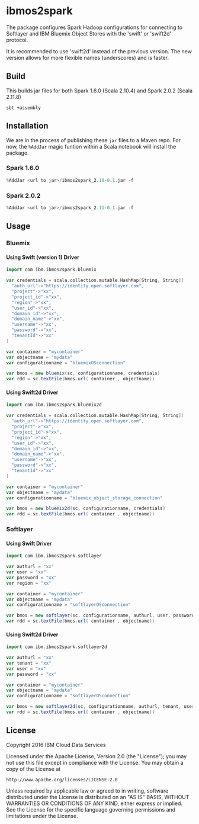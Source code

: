 # ibmos2spark

The package configures Spark Hadoop configurations for connecting to 
Softlayer and IBM Bluemix Object Stores with the 'swift' or 'swift2d' protocol. 

It is recommended to use 'swift2d' instead of the previous version. 
The new version allows for more flexible names (underscores) and is faster.

## Build

This builds jar files for both Spark 1.6.0 (Scala 2.10.4) and Spark 2.0.2 (Scala 2.11.8)

```
sbt +assembly
```

## Installation

We are in the process of publishing these `jar` files to a Maven repo. For now, the `%AddJar` magic funtion within 
a Scala notebook will install the package.

### Spark 1.6.0

```scala
%AddJar <url to jar>/ibmos2spark_2.10-0.1.jar -f
```


### Spark 2.0.2

```scala
%AddJar <url to jar>/ibmos2spark_2.11-0.1.jar -f
```


## Usage

### Bluemix


#### Using Swift (version 1) Driver

```scala
import com.ibm.ibmos2spark.bluemix

var credentials = scala.collection.mutable.HashMap[String, String](
  "auth_url"->"https://identity.open.softlayer.com",
  "project"->"xx",
  "project_id"->"xx",
  "region"->"xx",
  "user_id"->"xx",
  "domain_id"->"xx",
  "domain_name"->"xx",
  "username"->"xx",
  "password"->"xx",
  "tenantId"->"xx"
)

var container = "mycontainer"
var objectname = "mydata"
var configurationname = "bluemixOSconnection"

var bmos = new bluemix(sc, configurationname, credentials)
var rdd = sc.textFile(bmos.url( container , objectname))

```


#### Using Swift2d Driver

```scala
import com.ibm.ibmos2spark.bluemix2d

var credentials = scala.collection.mutable.HashMap[String, String](
  "auth_url"->"https://identity.open.softlayer.com",
  "project"->"xx",
  "project_id"->"xx",
  "region"->"xx",
  "user_id"->"xx",
  "domain_id"->"xx",
  "domain_name"->"xx",
  "username"->"xx",
  "password"->"xx",
  "tenantId"->"xx"
)

var container = "mycontainer"
var objectname = "mydata"
var configurationname = "bluemix_object_storage_connection"

var bmos = new bluemix2d(sc, configurationname, credentials)
var rdd = sc.textFile(bmos.url( container , objectname))

```


### Softlayer

#### Using Swift Driver

```scala
import com.ibm.ibmos2spark.softlayer

var authurl = "xx"
var user = "xx"
var password = "xx"
var region = "xx" 

var container = "mycontainer"
var objectname = "mydata"
var configurationname = "softlayerOSconnection"

var bmos = new softlayer(sc, configurationname, authurl, user, password, region)
var rdd = sc.textFile(bmos.url( container , objectname))

```

#### Using Swift2d Driver

```scala
import com.ibm.ibmos2spark.softlayer2d

var authurl = "xx"
var tenant = "xx"
var user = "xx"
var password = "xx"

var container = "mycontainer"
var objectname = "mydata"
var configurationname = "softlayerOSconnection"

var bmos = new softlayer2d(sc, configurationname, authurl, tenant, user, password)
var rdd = sc.textFile(bmos.url( container , objectname))

```


## License 

Copyright 2016 IBM Cloud Data Services

Licensed under the Apache License, Version 2.0 (the "License");
you may not use this file except in compliance with the License.
You may obtain a copy of the License at

    http://www.apache.org/licenses/LICENSE-2.0

Unless required by applicable law or agreed to in writing, software
distributed under the License is distributed on an "AS IS" BASIS,
WITHOUT WARRANTIES OR CONDITIONS OF ANY KIND, either express or implied.
See the License for the specific language governing permissions and
limitations under the License.
